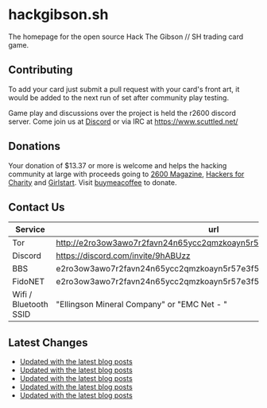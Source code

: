 # hackgibson.sh
The homepage for the open source Hack The Gibson // SH trading card game.


## Contributing

To add your card just submit a pull request with your card's front art, it would be added to the next run of set after community play testing.

Game play and discussions over the project is held the r2600 discord server. Come join us at [Discord](https://discord.com/invite/9hABUzz) or via IRC at https://www.scuttled.net/


## Donations

Your donation of $13.37 or more is welcome and helps the hacking community at large with proceeds going to [2600 Magazine](https://2600.com/), [Hackers for Charity](https://hackersforcharity.org) and [Girlstart](https://girlstart.org).  Visit [buymeacoffee](https://www.buymeacoffee.com/hackgibson.sh) to donate.


## Contact Us

Service | url
-|-
Tor | http://e2ro3ow3awo7r2favn24n65ycc2qmzkoayn5r57e3f56nvjwdcgg32ad.onion
Discord | https://discord.com/invite/9hABUzz
BBS | e2ro3ow3awo7r2favn24n65ycc2qmzkoayn5r57e3f56nvjwdcgg32ad.onion:23
FidoNET | e2ro3ow3awo7r2favn24n65ycc2qmzkoayn5r57e3f56nvjwdcgg32ad.onion:24554
Wifi / Bluetooth SSID | "Ellingson Mineral Company" or "EMC Net - <fidonet address>"

## Latest Changes
<!-- BLOG-POST-LIST:START -->
- [Updated with the latest blog posts](https://github.com/DFW2600/hackgibson.sh/commit/ff0f55885ae16e1b7cf99eb62094c6ff4dcf9e94)
- [Updated with the latest blog posts](https://github.com/DFW2600/hackgibson.sh/commit/8b55189efece3b55cbd8d4e925b857306cbf23ab)
- [Updated with the latest blog posts](https://github.com/DFW2600/hackgibson.sh/commit/48c962d03daa14f2e914ef6a998e3b87646f616c)
- [Updated with the latest blog posts](https://github.com/DFW2600/hackgibson.sh/commit/c936565a61955c4195a506a0817c12b50cd7394c)
- [Updated with the latest blog posts](https://github.com/DFW2600/hackgibson.sh/commit/81f1a155081240eb20a7e3bc31a3b2af3caa23e1)
<!-- BLOG-POST-LIST:END -->
